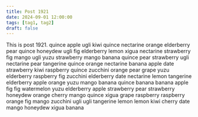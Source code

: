 ```yaml
---
title: Post 1921
date: 2024-09-01 12:00:00
tags: [tag1, tag2]
draft: false
---
```

This is post 1921.
quince
apple
ugli
kiwi
quince
nectarine
orange
elderberry
pear
quince
honeydew
ugli
fig
elderberry
lemon
xigua
nectarine
strawberry
fig
mango
ugli
yuzu
strawberry
mango
banana
quince
pear
strawberry
ugli
nectarine
pear
tangerine
quince
orange
nectarine
banana
apple
date
strawberry
kiwi
raspberry
quince
zucchini
orange
pear
grape
yuzu
elderberry
raspberry
fig
zucchini
elderberry
date
nectarine
lemon
tangerine
elderberry
apple
orange
yuzu
mango
banana
quince
banana
banana
apple
fig
fig
watermelon
yuzu
elderberry
apple
strawberry
pear
strawberry
honeydew
orange
cherry
mango
quince
xigua
grape
raspberry
raspberry
orange
fig
mango
zucchini
ugli
ugli
tangerine
lemon
lemon
kiwi
cherry
date
mango
honeydew
xigua
banana
